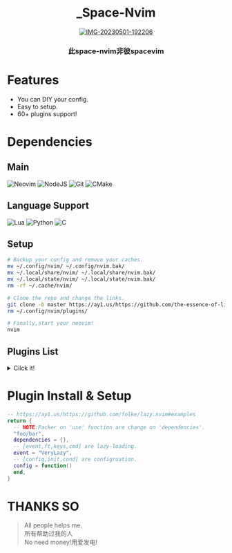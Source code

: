 <div align="center">

# _Space-Nvim
<a href='https://postimg.cc/QKgRcR6R' target='_blank'><img src='https://i.postimg.cc/QKgRcR6R/IMG-20230501-192206.jpg' border='0' alt='IMG-20230501-192206'/></a>
### 此space-nvim非彼spacevim
</div>

# Features
* You can DIY your config.
* Easy to setup.
* 60+ plugins support!

# Dependencies
## Main
![Neovim](https://img.shields.io/badge/NeoVim-%2357A143.svg?&style=for-the-badge&logo=neovim&logoColor=white)
![NodeJS](https://img.shields.io/badge/node.js-6DA55F?style=for-the-badge&logo=node.js&logoColor=white)
![Git](https://img.shields.io/badge/git-%23F05033.svg?style=for-the-badge&logo=git&logoColor=white)
![CMake](https://img.shields.io/badge/CMake-%23008FBA.svg?style=for-the-badge&logo=cmake&logoColor=white)

## Language Support
![Lua](https://img.shields.io/badge/lua-%232C2D72.svg?style=for-the-badge&logo=lua&logoColor=white)
![Python](https://img.shields.io/badge/python-3670A0?style=for-the-badge&logo=python&logoColor=ffdd54)
![C](https://img.shields.io/badge/c-%2300599C.svg?style=for-the-badge&logo=c&logoColor=white)


## Setup
```sh
# Backup your config and remove your caches.
mv ~/.config/nvim/ ~/.config/nvim.bak/
mv ~/.local/share/nvim/ ~/.local/share/nvim.bak/
mv ~/.local/state/nvim/ ~/.local/state/nvim.bak/
rm -rf ~/.cache/nvim/

# Clone the repo and change the links.
git clone -b master https://ay1.us/https://github.com/the-essence-of-life/space-nvim/ ~/.config/nvim/
rm ~/.config/nvim/plugins/

# Finally,start your neovim!
nvim
```

## Plugins List
<details>
<summary>Cilck it!</summary>

* Comment.nvim
* alpha-nvim
* autoclose.nvim
* barbar.nvim
* ccc.nvim
* cmp-buffer
* cmp-cmdline
* cmp-nvim-lsp
* cmp-path
* cmp-vsnip
* dressing.nvim
* everforest-nvim
* gitsigns.nvim
* heirline.nvim
* hop.nvim
* icon-picker.nvim
* indent-blankline.nvim
* lazy.nvim
* lspkind.nvim
* lspsaga.nvim
* markdown-preview.nvim
* mason-lspconfig.nvim
* mason-null-ls.nvim
* mason-nvim-dap.nvim
* mason.nvim
* neodev.nvim
* noice.nvim
* nui.nvim
* null-ls.nvim
* nvim-cmp
* nvim-dap
* nvim-dap-ui
* nvim-lspconfig
* nvim-markdown
* nvim-material-icon
* nvim-notify
* nvim-spectre
* nvim-tree.lua
* nvim-treesitter
* nvim-ts-autotag
* nvim-ts-rainbow2
* nvim-ufo
* nvim-web-devicons
* overseer.nvim
* persistence.nvim
* plenary.nvim
* promise-async
* rust-tools.nvim
* sqlite.lua
* telescope-command-palette.nvim
* telescope-file-browser.nvim
* telescope-frecency.nvim
* telescope-menu.nvim
* telescope.nvim
* todo-comments.nvim
* toggleterm.nvim
* tokyonight.nvim
* trouble.nvim
* vim-vsnip
</details>

# Plugin Install & Setup
```lua
-- https://ay1.us/https://github.com/folke/lazy.nvim#examples
return {
  -- NOTE:Packer on 'use' function are change on 'dependencies'.
  "foo/bar",
  dependencies = {},
  -- [event,ft,keys,cmd] are lazy-loading.
  event = "VeryLazy",
  -- [config,init,cond] are configruation.
  config = function()
  end,
}
```

# THANKS SO
>All people helps me.  
>所有帮助过我的人  
>No need money!用爱发电!  

